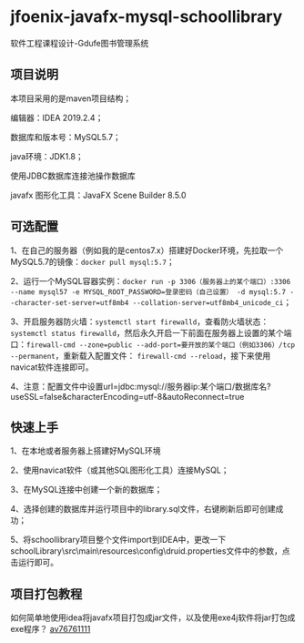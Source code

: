 # jfoenix-javafx-mysql-schoollibrary
软件工程课程设计-Gdufe图书管理系统

## 项目说明
本项目采用的是maven项目结构；

编辑器：IDEA 2019.2.4；

数据库和版本号：MySQL5.7；

java环境：JDK1.8；

使用JDBC数据库连接池操作数据库

javafx 图形化工具：JavaFX Scene Builder 8.5.0


## 可选配置
1、在自己的服务器（例如我的是centos7.x）搭建好Docker环境，先拉取一个MySQL5.7的镜像：`docker pull mysql:5.7`；

2、运行一个MySQL容器实例：`docker run -p 3306（服务器上的某个端口）:3306 --name mysql57 -e MYSQL_ROOT_PASSWORD=登录密码（自己设置） -d mysql:5.7 --character-set-server=utf8mb4 --collation-server=utf8mb4_unicode_ci`；

3、开启服务器防火墙：`systemctl start firewalld`，查看防火墙状态：`systemctl status firewalld`，然后永久开启一下前面在服务器上设置的某个端口：`firewall-cmd --zone=public --add-port=要开放的某个端口（例如3306）/tcp --permanent`，重新载入配置文件： `firewall-cmd --reload`，接下来使用navicat软件连接即可。

4、注意：配置文件中设置url=jdbc:mysql://服务器ip:某个端口/数据库名?useSSL=false&characterEncoding=utf-8&autoReconnect=true


## 快速上手
1、在本地或者服务器上搭建好MySQL环境

2、使用navicat软件（或其他SQL图形化工具）连接MySQL；

3、在MySQL连接中创建一个新的数据库；

4、选择创建的数据库并运行项目中的library.sql文件，右键刷新后即可创建成功；

5、将schoollibrary项目整个文件import到IDEA中，更改一下schoolLibrary\src\main\resources\config\druid.properties文件中的参数，点击运行即可。

## 项目打包教程
如何简单地使用idea将javafx项目打包成jar文件，以及使用exe4j软件将jar打包成exe程序？
[av76761111](https://www.bilibili.com/video/av76761111/)
